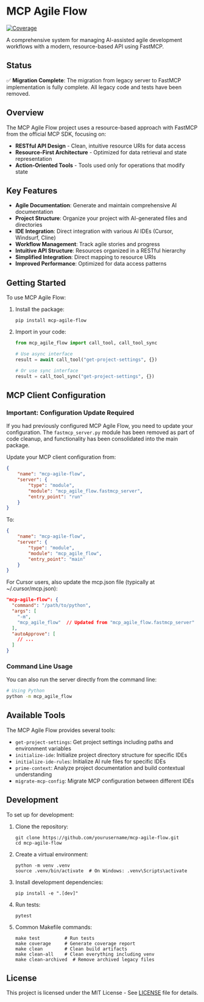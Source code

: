 # MCP Agile Flow

[![Coverage](https://github.com/yourusername/mcp-agile-flow/raw/main/badges/coverage.svg)](https://yourusername.github.io/mcp-agile-flow/)

A comprehensive system for managing AI-assisted agile development workflows with a modern, resource-based API using FastMCP.

## Status

✅ **Migration Complete**: The migration from legacy server to FastMCP implementation is fully complete. All legacy code and tests have been removed.

## Overview

The MCP Agile Flow project uses a resource-based approach with FastMCP from the official MCP SDK, focusing on:

- **RESTful API Design** - Clean, intuitive resource URIs for data access
- **Resource-First Architecture** - Optimized for data retrieval and state representation
- **Action-Oriented Tools** - Tools used only for operations that modify state

## Key Features

- **Agile Documentation**: Generate and maintain comprehensive AI documentation
- **Project Structure**: Organize your project with AI-generated files and directories
- **IDE Integration**: Direct integration with various AI IDEs (Cursor, Windsurf, Cline)
- **Workflow Management**: Track agile stories and progress
- **Intuitive API Structure**: Resources organized in a RESTful hierarchy
- **Simplified Integration**: Direct mapping to resource URIs
- **Improved Performance**: Optimized for data access patterns

## Getting Started

To use MCP Agile Flow:

1. Install the package:
   ```
   pip install mcp-agile-flow
   ```

2. Import in your code:
   ```python
   from mcp_agile_flow import call_tool, call_tool_sync
   
   # Use async interface
   result = await call_tool("get-project-settings", {})
   
   # Or use sync interface
   result = call_tool_sync("get-project-settings", {})
   ```

## MCP Client Configuration

### Important: Configuration Update Required

If you had previously configured MCP Agile Flow, you need to update your configuration. The `fastmcp_server.py` module has been removed as part of code cleanup, and functionality has been consolidated into the main package.

Update your MCP client configuration from:

```json
{
    "name": "mcp-agile-flow",
    "server": {
        "type": "module",
        "module": "mcp_agile_flow.fastmcp_server",
        "entry_point": "run"
    }
}
```

To:

```json
{
    "name": "mcp-agile-flow",
    "server": {
        "type": "module",
        "module": "mcp_agile_flow",
        "entry_point": "main"
    }
}
```

For Cursor users, also update the mcp.json file (typically at ~/.cursor/mcp.json):

```json
"mcp-agile-flow": {
  "command": "/path/to/python",
  "args": [
    "-m",
    "mcp_agile_flow"  // Updated from "mcp_agile_flow.fastmcp_server"
  ],
  "autoApprove": [
    // ...
  ]
}
```

### Command Line Usage

You can also run the server directly from the command line:

```bash
# Using Python
python -m mcp_agile_flow
```

## Available Tools

The MCP Agile Flow provides several tools:

- `get-project-settings`: Get project settings including paths and environment variables
- `initialize-ide`: Initialize project directory structure for specific IDEs
- `initialize-ide-rules`: Initialize AI rule files for specific IDEs
- `prime-context`: Analyze project documentation and build contextual understanding
- `migrate-mcp-config`: Migrate MCP configuration between different IDEs

## Development

To set up for development:

1. Clone the repository:
   ```
   git clone https://github.com/yourusername/mcp-agile-flow.git
   cd mcp-agile-flow
   ```

2. Create a virtual environment:
   ```
   python -m venv .venv
   source .venv/bin/activate  # On Windows: .venv\Scripts\activate
   ```

3. Install development dependencies:
   ```
   pip install -e ".[dev]"
   ```

4. Run tests:
   ```
   pytest
   ```

5. Common Makefile commands:
   ```
   make test         # Run tests
   make coverage     # Generate coverage report
   make clean        # Clean build artifacts
   make clean-all    # Clean everything including venv
   make clean-archived  # Remove archived legacy files
   ```

## License

This project is licensed under the MIT License - See [LICENSE](LICENSE) file for details.